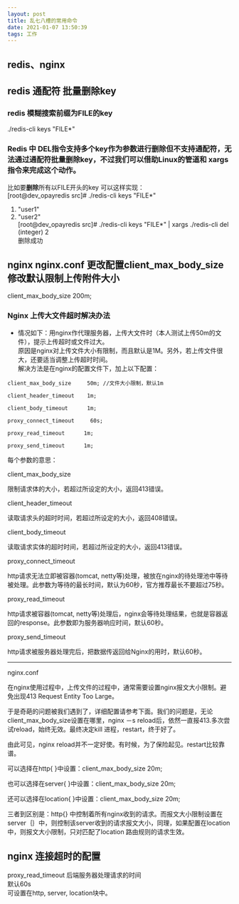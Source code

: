 ```yaml
---
layout: post
title: 乱七八槽的常用命令
date: 2021-01-07 13:50:39
tags: 工作
---
```


## redis、nginx


## redis 通配符 批量删除key

### redis 模糊搜索前缀为FILE的key
./redis-cli keys "FILE*"  
### Redis 中 DEL指令支持多个key作为参数进行删除但不支持通配符，无法通过通配符批量删除key，不过我们可以借助Linux的管道和 xargs 指令来完成这个动作。
比如要**删除**所有以FILE开头的key 可以这样实现：    
[root@dev_opayredis src]# ./redis-cli keys "FILE*"     
1) "user1"    
2) "user2"      
[root@dev_opayredis src]# ./redis-cli keys "FILE*" | xargs ./redis-cli del      
   (integer) 2        
   删除成功   

## nginx nginx.conf 更改配置client_max_body_size修改默认限制上传附件大小
client_max_body_size 200m;
### Nginx 上传大文件超时解决办法
- 情况如下：用nginx作代理服务器，上传大文件时（本人测试上传50m的文件），提示上传超时或文件过大。  
  原因是nginx对上传文件大小有限制，而且默认是1M。另外，若上传文件很大，还要适当调整上传超时时间。  
  解决方法是在nginx的配置文件下，加上以下配置：

```
client_max_body_size     50m; //文件大小限制，默认1m

client_header_timeout    1m;

client_body_timeout      1m;

proxy_connect_timeout     60s;

proxy_read_timeout      1m;

proxy_send_timeout      1m;
```

每个参数的意思：

client_max_body_size

限制请求体的大小，若超过所设定的大小，返回413错误。

client_header_timeout

读取请求头的超时时间，若超过所设定的大小，返回408错误。

client_body_timeout

读取请求实体的超时时间，若超过所设定的大小，返回413错误。

proxy_connect_timeout

http请求无法立即被容器(tomcat, netty等)处理，被放在nginx的待处理池中等待被处理。此参数为等待的最长时间，默认为60秒，官方推荐最长不要超过75秒。

proxy_read_timeout

http请求被容器(tomcat, netty等)处理后，nginx会等待处理结果，也就是容器返回的response。此参数即为服务器响应时间，默认60秒。

proxy_send_timeout

http请求被服务器处理完后，把数据传返回给Nginx的用时，默认60秒。

------------------------------------------------------------------------------------------------------------------------------------------------------------------------

nginx.conf

在nginx使用过程中，上传文件的过程中，通常需要设置nginx报文大小限制。避免出现413 Request Entity Too Large。

于是奇葩的问题被我们遇到了，详细配置请参考下面。我们的问题是，无论client_max_body_size设置在哪里，nginx －s reload后，依然一直报413.多次尝试reload，始终无效。最终决定kill 进程，restart，终于好了。

由此可见，nginx reload并不一定好使。有时候，为了保险起见。restart比较靠谱。

可以选择在http{ }中设置：client_max_body_size   20m;

也可以选择在server{ }中设置：client_max_body_size   20m;

还可以选择在location{ }中设置：client_max_body_size   20m;

三者到区别是：http{} 中控制着所有nginx收到的请求。而报文大小限制设置在server｛｝中，则控制该server收到的请求报文大小，同理，如果配置在location中，则报文大小限制，只对匹配了location 路由规则的请求生效。

## nginx 连接超时的配置
proxy_read_timeout  后端服务器处理请求的时间  
默认60s  
可设置在http, server, location块中。  











